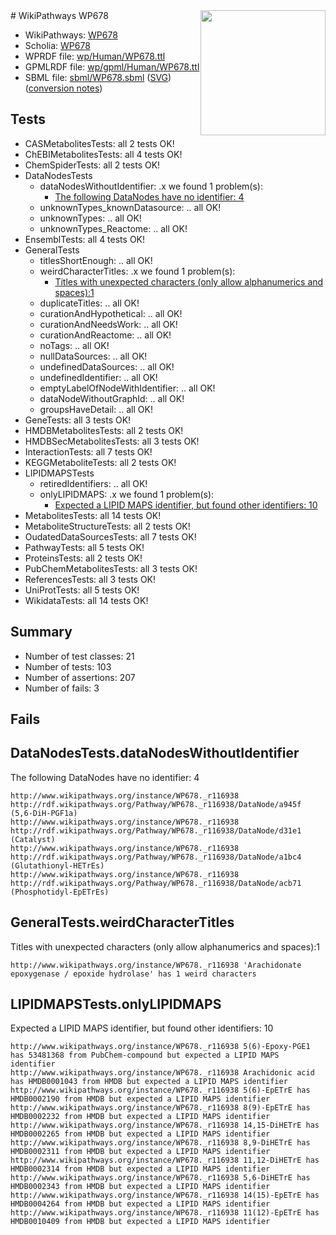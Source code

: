 <img style="float: right; width: 200px" src="../logo.png" />
# WikiPathways WP678

* WikiPathways: [WP678](https://identifiers.org/wikipathways:WP678)
* Scholia: [WP678](https://scholia.toolforge.org/wikipathways/WP678)
* WPRDF file: [wp/Human/WP678.ttl](../wp/Human/WP678.ttl)
* GPMLRDF file: [wp/gpml/Human/WP678.ttl](../wp/gpml/Human/WP678.ttl)
* SBML file: [sbml/WP678.sbml](../sbml/WP678.sbml) ([SVG](../sbml/WP678.svg)) ([conversion notes](../sbml/WP678.txt))

## Tests
* CASMetabolitesTests: all 2 tests OK!
* ChEBIMetabolitesTests: all 4 tests OK!
* ChemSpiderTests: all 2 tests OK!
* DataNodesTests
    * dataNodesWithoutIdentifier: .x we found 1 problem(s):
        * [The following DataNodes have no identifier: 4](#d2d32fa3)
    * unknownTypes_knownDatasource: .. all OK!
    * unknownTypes: .. all OK!
    * unknownTypes_Reactome: .. all OK!
* EnsemblTests: all 4 tests OK!
* GeneralTests
    * titlesShortEnough: .. all OK!
    * weirdCharacterTitles: .x we found 1 problem(s):
        * [Titles with unexpected characters (only allow alphanumerics and spaces):1](#fda87b3f)
    * duplicateTitles: .. all OK!
    * curationAndHypothetical: .. all OK!
    * curationAndNeedsWork: .. all OK!
    * curationAndReactome: .. all OK!
    * noTags: .. all OK!
    * nullDataSources: .. all OK!
    * undefinedDataSources: .. all OK!
    * undefinedIdentifier: .. all OK!
    * emptyLabelOfNodeWithIdentifier: .. all OK!
    * dataNodeWithoutGraphId: .. all OK!
    * groupsHaveDetail: .. all OK!
* GeneTests: all 3 tests OK!
* HMDBMetabolitesTests: all 2 tests OK!
* HMDBSecMetabolitesTests: all 3 tests OK!
* InteractionTests: all 7 tests OK!
* KEGGMetaboliteTests: all 2 tests OK!
* LIPIDMAPSTests
    * retiredIdentifiers: .. all OK!
    * onlyLIPIDMAPS: .x we found 1 problem(s):
        * [Expected a LIPID MAPS identifier, but found other identifiers: 10](#d0bfb678)
* MetabolitesTests: all 14 tests OK!
* MetaboliteStructureTests: all 2 tests OK!
* OudatedDataSourcesTests: all 7 tests OK!
* PathwayTests: all 5 tests OK!
* ProteinsTests: all 2 tests OK!
* PubChemMetabolitesTests: all 3 tests OK!
* ReferencesTests: all 3 tests OK!
* UniProtTests: all 5 tests OK!
* WikidataTests: all 14 tests OK!


## Summary

* Number of test classes: 21
* Number of tests: 103
* Number of assertions: 207
* Number of fails: 3

## Fails

<a name="d2d32fa3" />

## DataNodesTests.dataNodesWithoutIdentifier

The following DataNodes have no identifier: 4
```
http://www.wikipathways.org/instance/WP678._r116938 http://rdf.wikipathways.org/Pathway/WP678._r116938/DataNode/a945f (5,6-DiH-PGF1a)
http://www.wikipathways.org/instance/WP678._r116938 http://rdf.wikipathways.org/Pathway/WP678._r116938/DataNode/d31e1 (Catalyst)
http://www.wikipathways.org/instance/WP678._r116938 http://rdf.wikipathways.org/Pathway/WP678._r116938/DataNode/a1bc4 (Glutathionyl-HETrEs)
http://www.wikipathways.org/instance/WP678._r116938 http://rdf.wikipathways.org/Pathway/WP678._r116938/DataNode/acb71 (Phosphotidyl-EpETrEs)
```

<a name="fda87b3f" />

## GeneralTests.weirdCharacterTitles

Titles with unexpected characters (only allow alphanumerics and spaces):1
```
http://www.wikipathways.org/instance/WP678._r116938 'Arachidonate epoxygenase / epoxide hydrolase' has 1 weird characters
```

<a name="d0bfb678" />

## LIPIDMAPSTests.onlyLIPIDMAPS

Expected a LIPID MAPS identifier, but found other identifiers: 10
```
http://www.wikipathways.org/instance/WP678._r116938 5(6)-Epoxy-PGE1 has 53481368 from PubChem-compound but expected a LIPID MAPS identifier
http://www.wikipathways.org/instance/WP678._r116938 Arachidonic acid has HMDB0001043 from HMDB but expected a LIPID MAPS identifier
http://www.wikipathways.org/instance/WP678._r116938 5(6)-EpETrE has HMDB0002190 from HMDB but expected a LIPID MAPS identifier
http://www.wikipathways.org/instance/WP678._r116938 8(9)-EpETrE has HMDB0002232 from HMDB but expected a LIPID MAPS identifier
http://www.wikipathways.org/instance/WP678._r116938 14,15-DiHETrE has HMDB0002265 from HMDB but expected a LIPID MAPS identifier
http://www.wikipathways.org/instance/WP678._r116938 8,9-DiHETrE has HMDB0002311 from HMDB but expected a LIPID MAPS identifier
http://www.wikipathways.org/instance/WP678._r116938 11,12-DiHETrE has HMDB0002314 from HMDB but expected a LIPID MAPS identifier
http://www.wikipathways.org/instance/WP678._r116938 5,6-DiHETrE has HMDB0002343 from HMDB but expected a LIPID MAPS identifier
http://www.wikipathways.org/instance/WP678._r116938 14(15)-EpETrE has HMDB0004264 from HMDB but expected a LIPID MAPS identifier
http://www.wikipathways.org/instance/WP678._r116938 11(12)-EpETrE has HMDB0010409 from HMDB but expected a LIPID MAPS identifier
```

